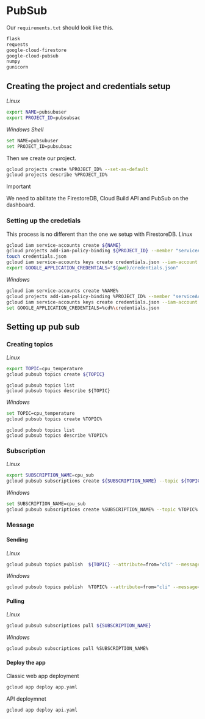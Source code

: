 # PubSub
Our `requirements.txt` should look like this.
```Python
flask
requests
google-cloud-firestore
google-cloud-pubsub
numpy
gunicorn
```
## Creating the project and credentials setup
*Linux*
```bash
export NAME=pubsubuser
export PROJECT_ID=pubsubsac
```
*Windows Shell*
```bash
set NAME=pubsubuser
set PROJECT_ID=pubsubsac
```
Then we create our project.
```bash
gcloud projects create %PROJECT_ID% --set-as-default
gcloud projects describe %PROJECT_ID%
```
> [!IMPORTANT]
> We need to abilitate the FirestoreDB, Cloud Build API and  PubSub on the dashboard.

### Setting up the credetials
This process is no different than the one we setup with FirestoreDB.
*Linux*
```bash
gcloud iam service-accounts create ${NAME}
gcloud projects add-iam-policy-binding ${PROJECT_ID} --member "serviceAccount:${NAME}@${PROJECT_ID}.iam.gserviceaccount.com" --role "roles/owner"
touch credentials.json
gcloud iam service-accounts keys create credentials.json --iam-account ${NAME}@${PROJECT_ID}.iam.gserviceaccount.com
export GOOGLE_APPLICATION_CREDENTIALS="$(pwd)/credentials.json"
```
*Windows*

```bash
gcloud iam service-accounts create %NAME%
gcloud projects add-iam-policy-binding %PROJECT_ID% --member "serviceAccount:%NAME%@%PROJECT_ID%.iam.gserviceaccount.com" --role "roles/owner"
gcloud iam service-accounts keys create credentials.json --iam-account %NAME%@%PROJECT_ID%.iam.gserviceaccount.com
set GOOGLE_APPLICATION_CREDENTIALS=%cd%\credentials.json
```
## Setting up pub sub
### Creating topics
*Linux*
```bash
export TOPIC=cpu_temperature
gcloud pubsub topics create ${TOPIC}
```
```
gcloud pubsub topics list
gcloud pubsub topics describe ${TOPIC}
```
*Windows*
```bash
set TOPIC=cpu_temperature
gcloud pubsub topics create %TOPIC%
```
```
gcloud pubsub topics list
gcloud pubsub topics describe %TOPIC%
```

### Subscription 
*Linux*
```bash
export SUBSCRIPTION_NAME=cpu_sub
gcloud pubsub subscriptions create ${SUBSCRIPTION_NAME} --topic ${TOPIC}
```
*Windows*
```bash
set SUBSCRIPTION_NAME=cpu_sub
gcloud pubsub subscriptions create %SUBSCRIPTION_NAME% --topic %TOPIC%
```

### Message 
#### Sending
*Linux*
```bash
gcloud pubsub topics publish  ${TOPIC} --attribute=from="cli" --message="Test Message"
```
*Windows*
```bash
gcloud pubsub topics publish  %TOPIC% --attribute=from="cli" --message="Test Message"
```
#### Pulling
*Linux*
```bash
gcloud pubsub subscriptions pull ${SUBSCRIPTION_NAME}
```
*Windows*
```bash
gcloud pubsub subscriptions pull %SUBSCRIPTION_NAME%
```

#### Deploy the app
Classic web app deployment
```bash
gcloud app deploy app.yaml
```

API deploymnet
```bash
gcloud app deploy api.yaml
```
